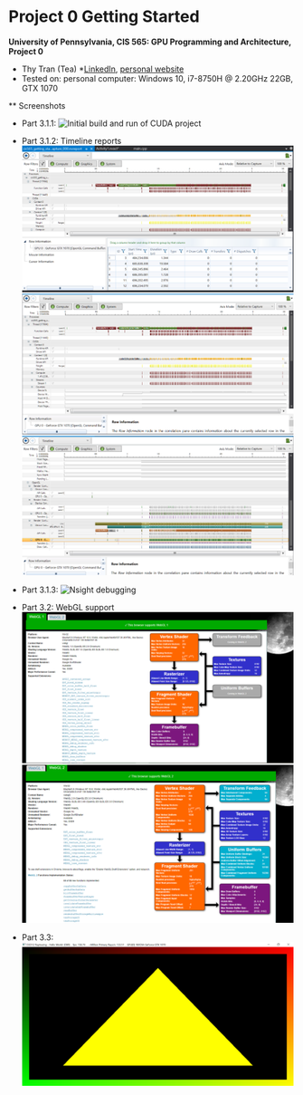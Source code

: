 Project 0 Getting Started
====================

**University of Pennsylvania, CIS 565: GPU Programming and Architecture, Project 0**

* Thy Tran (Tea)
*[LinkedIn](https://www.linkedin.com/in/thy-tran-97a30b148/), [personal website](https://tatran5.github.io/)
* Tested on: personal computer: Windows 10, i7-8750H @ 2.20GHz 22GB, GTX 1070 

** Screenshots
* Part 3.1.1: ![Initial build and run of CUDA project](image/3.1.1.PNG)

* Part 3.1.2: Timeline reports
![Timeline report 1](images/3.1.2_0.PNG)
![Timeline report 2](images/3.1.2_1.PNG)
![Timeline report 3](images/3.1.2_2.PNG)

* Part 3.1.3: ![Nsight debugging](image/3.1.3.PNG)

* Part 3.2: WebGL support
![WebGL 1](images/3.2_webgl_1.PNG)
![WebGL 2](images/3.2_webgl_2.PNG)

* Part 3.3: ![DXR compatibility](images/3.3.PNG)